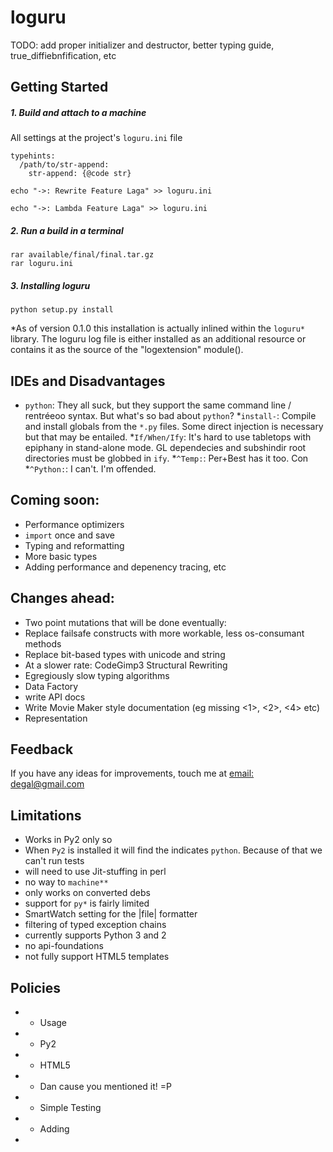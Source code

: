 # loguru

TODO: add proper initializer and destructor, better typing guide, true_diffiebnfification, etc

## Getting Started
##### 1. Build and attach to a machine

All settings at the project's `loguru.ini` file
```
typehints:
  /path/to/str-append:
    str-append: {@code str}
```

```
echo "->: Rewrite Feature Laga" >> loguru.ini

```

```
echo "->: Lambda Feature Laga" >> loguru.ini
```

##### 2. Run a build in a terminal

```
rar available/final/final.tar.gz
rar loguru.ini
```

##### 3. Installing loguru

```
python setup.py install
```

*As of version 0.1.0 this installation is actually inlined within the `loguru*` library.
The loguru log file is either installed as an additional resource or contains it as the source of the
"logextension" module().

## IDEs and Disadvantages
* `python`: They all suck, but they support the same command line / rentréeoo syntax. But what's so bad about `python`?
*`install-`: Compile and install globals from the `*.py` files. Some direct injection is necessary but that may be
entailed.
*`If/When/Ify`: It's hard to use tabletops with epiphany in stand-alone mode. GL dependecies and subshindir root directories
must be globbed in `ify`.
*`^Temp:`: Per+Best has it too. Con<tumpy>
*`^Python:`: I can't. I'm offended.

## Coming soon:
* Performance optimizers
* `import` once and save
* Typing and reformatting
* More basic types
* Adding performance and depenency tracing, etc

## Changes ahead:
* Two point mutations that will be done eventually:
* Replace failsafe constructs with more workable, less os-consumant methods
* Replace bit-based types with unicode and string
* At a slower rate: CodeGimp3 Structural Rewriting
* Egregiously slow typing algorithms
* Data Factory
* write API docs
* Write Movie Maker style documentation (eg missing <1>, <2>, <4> etc)
* Representation

## Feedback
If you have any ideas for improvements, touch me at [email: degal@gmail.com](mailto:degal@gmail.com)

## Limitations
* Works in Py2 only so
* When `Py2` is installed it will find the indicates `python`. Because of that we can't run tests
* will need to use Jit-stuffing in perl
* no way to `machine**`  
* only works on converted debs
* support for `py*` is fairly limited
* SmartWatch setting for the |file| formatter
* filtering of typed exception chains
* currently supports Python 3 and 2
* no api-foundations
* not fully support HTML5 templates

## Policies
* + Usage
* + Py2
* + HTML5
* + Dan cause you mentioned it! =P
* + Simple Testing
* + Adding
*